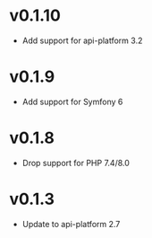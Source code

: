 # v0.1.10

* Add support for api-platform 3.2

# v0.1.9

* Add support for Symfony 6

# v0.1.8

* Drop support for PHP 7.4/8.0

# v0.1.3

* Update to api-platform 2.7